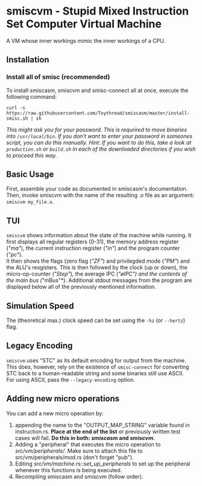 # smiscvm - Stupid Mixed Instruction Set Computer Virtual Machine
A VM whose inner workings mimic the inner workings of a CPU.


## Installation
### Install all of smisc (recommended)
To install smiscasm, smiscvm and smisc-connect all at once, execute the following command:
```
curl -s https://raw.githubusercontent.com/Txythread/smiscasm/master/install-smisc.sh | sh
```
*This might ask you for your password. This is requrired to move binaries into `/usr/local/bin`. If you don't want to enter your password in someones script, you can do this manually. Hint: If you want to do this, take a look at `production.sh` or `build.sh` in each of the downloaded directories if you wish to proceed this way.*


## Basic Usage
First, assemble your code as documented in smiscasm's documentation. Then, invoke smiscvm with the name of the resulting .o file as an argument: `smiscvm my_file.o`.

## TUI
`smiscvm` shows information about the state of the machine while running. It first displays all regular registers (0-31), the memory address register (*"ma"*), the current instruction register (*"in"*) and the program counter (*"pc"*).  
It then shows the flags (zero flag (*"ZF"*) and privilegded mode (*"PM"*) and the ALU's resgisters. This is then followed by the clock (up or down), the micro-op-counter (*"Step"*), the average IPC (*"øIPC") and the contents of the main bus (*"mBus"*). Additional stdout messages from the program are displayed below all of the previously mentioned information.

## Simulation Speed
The (theoretical max.) clock speed can be set using the `-hz` (or `--hertz`) flag.

## Legacy Encoding
`smiscvm` uses "STC" as its default encoding for output from the machine.  
This does, however, rely on the existence of `smisc-connect` for converting STC back to a human-readable string and some binaries still use ASCII.  
For using ASCII, pass the `--legacy-encoding` option.

## Adding new micro operations
You can add a new micro operation by:
1. appending the name to the "OUTPUT_MAP_STRING" variable found in instruction.rs. **Place at the end of the list** or previously written test cases will fail. **Do this in both: *smiscasm* and *smiscvm*.**
2. Adding a "peripheral" that executes the micro operation to *src/vm/peripherals/*. Make sure to attach this file to src/vm/peripherals/mod.rs (don't forget "pub").
3. Editing *src/vm/machine.rs::set_up_peripherals* to set up the peripheral whenever this functions is being executed.
4. Recompiling smiscasm and smiscvm (follow order).
